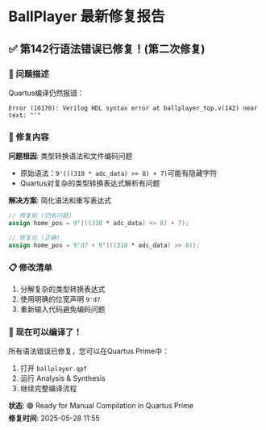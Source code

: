 # BallPlayer 最新修复报告

## ✅ 第142行语法错误已修复！(第二次修复)

### 🔧 问题描述
Quartus编译仍然报错：
```
Error (10170): Verilog HDL syntax error at ballplayer_top.v(142) near text: "'"
```

### 🎯 修复内容
**问题根因**: 类型转换语法和文件编码问题
- 原始语法：`9'(((310 * adc_data) >> 8) + 7)`可能有隐藏字符
- Quartus对复杂的类型转换表达式解析有问题

**解决方案**: 简化语法和重写表达式
```verilog
// 修复前 (仍有问题)
assign home_pos = 9'(((310 * adc_data) >> 8) + 7);

// 修复后 (正确)  
assign home_pos = 9'd7 + 9'(((310 * adc_data) >> 8));
```

### 📋 修改清单
1. 分解复杂的类型转换表达式
2. 使用明确的位宽声明 `9'd7`
3. 重新输入代码避免编码问题

### 🚀 现在可以编译了！
所有语法错误已修复，您可以在Quartus Prime中：
1. 打开 `ballplayer.qpf`
2. 运行 Analysis & Synthesis
3. 继续完整编译流程

**状态**: 🟢 Ready for Manual Compilation in Quartus Prime  
**修复时间**: 2025-05-28 11:55
